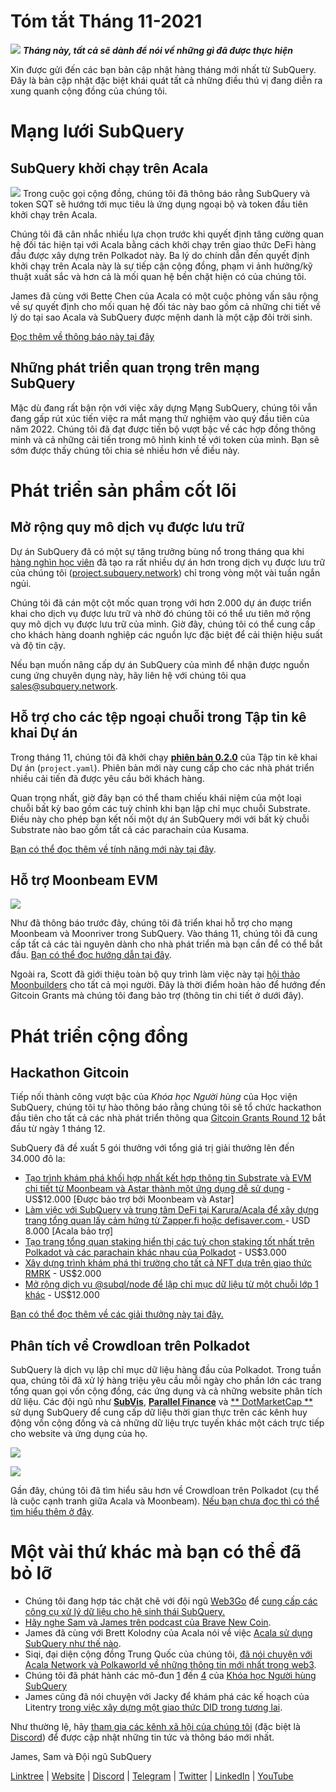 # Tóm tắt Tháng 11-2021

![](https://miro.medium.com/max/1400/1*qzKzZnWY2ao3tiffwwugXQ.png) **_Tháng này, tất cả sẽ dành để nói về những gì đã được thực hiện_**

Xin được gửi đến các bạn bản cập nhật hàng tháng mới nhất từ SubQuery. Đây là bản cập nhật đặc biệt khái quát tất cả những điều thú vị đang diễn ra xung quanh cộng đồng của chúng tôi.

# Mạng lưới SubQuery

## SubQuery khởi chạy trên Acala

![](https://miro.medium.com/max/600/0*SJ1TWt1sGwUWqvuI.gif) Trong cuộc gọi cộng đồng, chúng tôi đã thông báo rằng SubQuery và token SQT sẽ hướng tới mục tiêu là ứng dụng ngoại bộ và token đầu tiên khởi chạy trên Acala.

Chúng tôi đã cân nhắc nhiều lựa chọn trước khi quyết định tăng cường quan hệ đối tác hiện tại với Acala bằng cách khởi chạy trên giao thức DeFi hàng đầu được xây dựng trên Polkadot này. Ba lý do chính dẫn đến quyết định khởi chạy trên Acala này là sự tiếp cận cộng đồng, phạm vi ảnh hưởng/kỹ thuật xuất sắc và hơn cả là mối quan hệ bền chặt hiện có của chúng tôi.

James đã cùng với Bette Chen của Acala có một cuộc phỏng vấn sâu rộng về sự quyết định cho mối quan hệ đối tác này bao gồm cả những chi tiết về lý do tại sao Acala và SubQuery được mệnh danh là một cặp đôi trời sinh.

[Đọc thêm về thông báo này tại đây](https://blog.subquery.network/blogs/20211125-subquery-network-acala.html)

## Những phát triển quan trọng trên mạng SubQuery

Mặc dù đang rất bận rộn với việc xây dựng Mạng SubQuery, chúng tôi vẫn đang gấp rút xúc tiến việc ra mắt mạng thử nghiệm vào quý đầu tiên của năm 2022. Chúng tôi đã đạt được tiến bộ vượt bậc về các hợp đồng thông minh và cả những cải tiến trong mô hình kinh tế với token của mình. Bạn sẽ sớm được thấy chúng tôi chia sẻ nhiều hơn về điều này.

# Phát triển sản phẩm cốt lõi

## Mở rộng quy mô dịch vụ được lưu trữ

Dự án SubQuery đã có một sự tăng trưởng bùng nổ trong tháng qua khi [hàng nghìn học viên](https://blog.subquery.network/blogs/20211018-subquery-launches-the-subquery-academy.html) đã tạo ra rất nhiều dự án hơn trong dịch vụ được lưu trữ của chúng tôi ([project.subquery.network](https://project.subquery.network/)) chỉ trong vòng một vài tuần ngắn ngủi.

Chúng tôi đã cán một cột mốc quan trọng với hơn 2.000 dự án được triển khai cho dịch vụ được lưu trữ và nhờ đó chúng tôi có thể ưu tiên mở rộng quy mô dịch vụ được lưu trữ của mình. Giờ đây, chúng tôi có thể cung cấp cho khách hàng doanh nghiệp các nguồn lực đặc biệt để cải thiện hiệu suất và độ tin cậy.

Nếu bạn muốn nâng cấp dự án SubQuery của mình để nhận được nguồn cung ứng chuyên dụng này, hãy liên hệ với chúng tôi qua [sales@subquery.network](mailto:sales@subquery.network).

## Hỗ trợ cho các tệp ngoại chuỗi trong Tập tin kê khai Dự án

Trong tháng 11, chúng tôi đã khởi chạy [**phiên bản 0.2.0**](https://doc.subquery.network/create/manifest/) của Tập tin kê khai Dự án (`project.yaml`). Phiên bản mới này cung cấp cho các nhà phát triển nhiều cải tiến đã được yêu cầu bởi khách hàng.

Quan trọng nhất, giờ đây bạn có thể tham chiếu khái niệm của một loại chuỗi bất kỳ bao gồm các tuỳ chỉnh khi bạn lập chỉ mục chuỗi Substrate. Điều này cho phép bạn kết nối một dự án SubQuery mới với bất kỳ chuỗi Substrate nào bao gồm tất cả các parachain của Kusama.

[Bạn có thể đọc thêm về tính năng mới này tại đây](https://blog.subquery.network/blogs/20211105-november-technical-update.html#support-for-external-chain-type-files-in-project-manifest).

## Hỗ trợ Moonbeam EVM

![](https://miro.medium.com/max/600/0*B27QVtvcR6nXA9ff.gif)

Như đã thông báo trước đây, chúng tôi đã triển khai hỗ trợ cho mạng Moonbeam và Moonriver trong SubQuery. Vào tháng 11, chúng tôi đã cung cấp tất cả các tài nguyên dành cho nhà phát triển mà bạn cần để có thể bắt đầu.  [Bạn có thể đọc hướng dẫn tại đây](https://blog.subquery.network/blogs/20211105-november-technical-update.html#moonbeam-evm-support).

Ngoài ra, Scott đã giới thiệu toàn bộ quy trình làm việc này tại [hội thảo Moonbuilders](https://www.crowdcast.io/e/moonbuilders-ws/10) cho tất cả mọi người. Đây là thời điểm hoàn hảo để hướng đến Gitcoin Grants mà chúng tôi đang bảo trợ (thông tin chi tiết ở dưới đây).

# Phát triển cộng đồng

## Hackathon Gitcoin

Tiếp nối thành công vượt bậc của _Khóa học Người hùng_ của Học viện SubQuery, chúng tôi tự hào thông báo rằng chúng tôi sẽ tổ chức hackathon đầu tiên cho tất cả các nhà phát triển thông qua [Gitcoin Grants Round 12](https://gitcoin.co/hackathon/gr12/?org=subquery) bắt đầu từ ngày 1 tháng 12.

SubQuery đã đề xuất 5 gói thưởng với tổng giá trị giải thưởng lên đến 34.000 đô la:

-   [Tạo trình khám phá khối hợp nhất kết hợp thông tin Substrate và EVM chi tiết từ Moonbeam và Astar thành một ứng dụng dễ sử dụng](https://gitcoin.co/issue/subquery/grants/1) - US$12.000 [Được bảo trợ bởi Moonbeam và Astar]
-   [Làm việc với SubQuery và trung tâm DeFi tại Karura/Acala để xây dựng trang tổng quan lấy cảm hứng từ Zapper.fi hoặc defisaver.com ](https://gitcoin.co/issue/subquery/grants/2) - USD 8.000 [Acala bảo trợ]
-   [Tạo trang tổng quan staking hiển thị các tuỳ chọn staking tốt nhất trên Polkadot và các parachain khác nhau của Polkadot](https://gitcoin.co/issue/subquery/grants/3) - US$3.000
-   [Xây dựng trình khám phá thị trường cho tất cả NFT dựa trên giao thức RMRK](https://gitcoin.co/issue/subquery/grants/4) - US$2.000
-   [Mở rộng dịch vụ @subql/node để lập chỉ mục dữ liệu từ một chuỗi lớp 1 khác](https://gitcoin.co/issue/subquery/grants/5) - US$12.000

[Bạn có thể đọc thêm về các giải thưởng này tại đây.](https://blog.subquery.network/blogs/20211120-gitcoin12-hackathon.html)

## Phân tích về Crowdloan trên Polkadot

SubQuery là dịch vụ lập chỉ mục dữ liệu hàng đầu của Polkadot. Trong tuần qua, chúng tôi đã xử lý hàng triệu yêu cầu mỗi ngày cho phần lớn các trang tổng quan gọi vốn cộng đồng, các ứng dụng và cả những website phân tích dữ liệu. Các đội ngũ như [**SubVis**](https://www.subvis.io/), [**Parallel Finance**](https://parallel.fi/) và [** DotMarketCap **](https://dotmarketcap.com/) sử dụng SubQuery để cung cấp dữ liệu thời gian thực trên các kênh huy động vốn cộng đồng và cả những dữ liệu trực tuyến khác một cách trực tiếp cho website và ứng dụng của họ.

![](https://miro.medium.com/max/60/0*HfsoOwpat76ip6Jg?q=20)

![](https://miro.medium.com/max/700/0*HfsoOwpat76ip6Jg)

Gần đây, chúng tôi đã tìm hiểu sâu hơn về Crowdloan trên Polkadot (cụ thể là cuộc cạnh tranh giữa Acala và Moonbeam).  [Nếu bạn chưa đọc thì có thể tìm hiểu thêm ở đây](https://blog.subquery.network/blogs/20211124-polkadot-crowdloans.html).

# Một vài thứ khác mà bạn có thể đã bỏ lỡ

-   Chúng tôi đang hợp tác chặt chẽ với đội ngũ [Web3Go](https://www.web3go.xyz/) để [cung cấp các công cụ xử lý dữ liệu cho hệ sinh thái SubQuery.](https://blog.subquery.network/customer_announcements/20211110-web3go.html)
-   [Hãy nghe Sam và James trên podcast của Brave New Coin](https://bravenewcoin.com/insights/podcasts/subquery-connecting-the-dots-on-polkadot).
-   James đã cùng với Brett Kolodny của Acala nói về việc [Acala sử dụng SubQuery như thế nào](https://www.youtube.com/watch?v=Wbxwj8K67Lw).
-   Siqi, đại diện cộng đồng Trung Quốc của chúng tôi, [đã nói chuyện với Acala Network và Polkaworld về những thông tin mới nhất trong web3](https://www.huoxing24.com/live/24313016).
-   Chúng tôi đã phát hành các mô-đun [1](https://doc.subquery.network/academy/herocourse/module1/) đến [4](https://doc.subquery.network/academy/herocourse/module4/) của [Khóa học Người hùng SubQuery](https://blog.subquery.network/blogs/20211018-subquery-launches-the-subquery-academy.html)
-   James cũng đã nói chuyện với Jacky để khám phá các kế hoạch của Litentry [trong việc xây dựng một giao thức DID trong tương lai](https://www.youtube.com/watch?v=Rqlpo9QIVyk).

Như thường lệ, hãy [tham gia các kênh xã hội của chúng tôi](https://linktr.ee/subquerynetwork) (đặc biệt là [Discord](https://discord.com/invite/subquery)) để được cập nhật những tin tức và thông báo mới nhất.

James, Sam và Đội ngũ SubQuery

[Linktree](https://linktr.ee/subquerynetwork)  |  [Website](https://subquery.network/)  |  [Discord](https://discord.com/invite/78zg8aBSMG)  |  [Telegram](https://t.me/subquerynetwork)  |  [Twitter](https://twitter.com/subquerynetwork)  |  [LinkedIn](https://www.linkedin.com/company/subquery)  |  [YouTube](https://www.youtube.com/channel/UCi1a6NUUjegcLHDFLr7CqLw)
